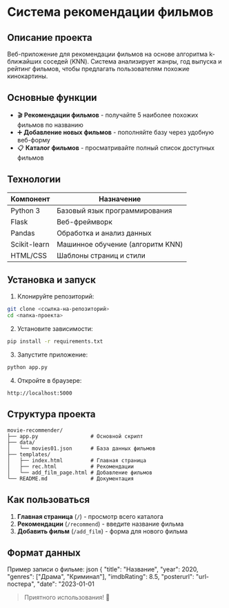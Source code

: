
# Система рекомендации фильмов

## Описание проекта

Веб-приложение для рекомендации фильмов на основе алгоритма k-ближайших соседей (KNN). Система анализирует жанры, год выпуска и рейтинг фильмов, чтобы предлагать пользователям похожие кинокартины.

## Основные функции

- 🎬 **Рекомендации фильмов** - получайте 5 наиболее похожих фильмов по названию
- ➕ **Добавление новых фильмов** - пополняйте базу через удобную веб-форму
- 📋 **Каталог фильмов** - просматривайте полный список доступных фильмов

## Технологии

| Компонент       | Назначение                          |
|-----------------|-------------------------------------|
| Python 3        | Базовый язык программирования       |
| Flask           | Веб-фреймворк                       | 
| Pandas          | Обработка и анализ данных           |
| Scikit-learn    | Машинное обучение (алгоритм KNN)    |
| HTML/CSS        | Шаблоны страниц и стили             |

## Установка и запуск

1. Клонируйте репозиторий:
```bash
git clone <ссылка-на-репозиторий>
cd <папка-проекта>
```

2. Установите зависимости:
```bash
pip install -r requirements.txt
```

3. Запустите приложение:
```bash
python app.py
```

4. Откройте в браузере:
```
http://localhost:5000
```

## Структура проекта

```
movie-recommender/
├── app.py                 # Основной скрипт
├── data/
│   └── movies01.json      # База данных фильмов
├── templates/
│   ├── index.html         # Главная страница
│   ├── rec.html           # Рекомендации
│   └── add_film_page.html # Добавление фильмов
└── README.md              # Документация
```

## Как пользоваться

1. **Главная страница** (`/`) - просмотр всего каталога
2. **Рекомендации** (`/recommend`) - введите название фильма
3. **Добавить фильм** (`/add_film`) - форма для нового фильма

## Формат данных

Пример записи о фильме:
json
{
  "title": "Название",
  "year": 2020,
  "genres": ["Драма", "Криминал"],
  "imdbRating": 8.5,
  "posterurl": "url-постера",
  "date": "2023-01-01



> Приятного использования! 🍿
